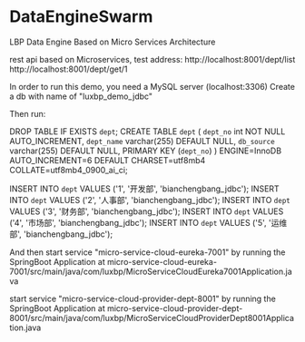 # DataEngineSwarm
 LBP Data Engine Based on Micro Services Architecture

rest api based on Microservices, test address:
http://localhost:8001/dept/list
http://localhost:8001/dept/get/1

In order to run this demo, you need a MySQL server (localhost:3306)
Create a db with name of "luxbp_demo_jdbc"

Then run:

DROP TABLE IF EXISTS `dept`;
CREATE TABLE `dept` (
`dept_no` int NOT NULL AUTO_INCREMENT,
`dept_name` varchar(255) DEFAULT NULL,
`db_source` varchar(255) DEFAULT NULL,
PRIMARY KEY (`dept_no`)
) ENGINE=InnoDB AUTO_INCREMENT=6 DEFAULT CHARSET=utf8mb4 COLLATE=utf8mb4_0900_ai_ci;


INSERT INTO `dept` VALUES ('1', '开发部', 'bianchengbang_jdbc');
INSERT INTO `dept` VALUES ('2', '人事部', 'bianchengbang_jdbc');
INSERT INTO `dept` VALUES ('3', '财务部', 'bianchengbang_jdbc');
INSERT INTO `dept` VALUES ('4', '市场部', 'bianchengbang_jdbc');
INSERT INTO `dept` VALUES ('5', '运维部', 'bianchengbang_jdbc');

And then
start service "micro-service-cloud-eureka-7001" by running the SpringBoot Application
at micro-service-cloud-eureka-7001/src/main/java/com/luxbp/MicroServiceCloudEureka7001Application.java

start service "micro-service-cloud-provider-dept-8001" by running the SpringBoot Application
at micro-service-cloud-provider-dept-8001/src/main/java/com/luxbp/MicroServiceCloudProviderDept8001Application.java
